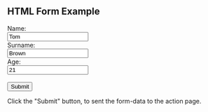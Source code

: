 <html>
  <head>
  <title>Title of the document</title>
  </head>
  <body>
    <h2>HTML Form Example</h2>
    <form action="/form/submit" method="POST">
      Name:<br>
      <input type="text" name="firstname" value="Tom">
      <br>
      Surname:<br>
      <input type="text" name="lastname" value="Brown">
      <br>
      Age:<br>
      <input type="text" name="Age" value="21">
      <br><br>
      <input type="submit" value="Submit">
    </form>
    <p>Click the "Submit" button, to sent the form-data to the action page.</p>
  </body>
</html>
